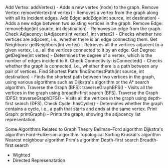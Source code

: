 
Add Vertex: addVertex() - Adds a new vertex (node) to the graph.
Remove Vertex: removeVertex(int vertex) - Removes a vertex from the graph along with all its incident edges.
Add Edge: addEdge(int source, int destination) - Adds a new edge between two existing vertices in the graph.
Remove Edge: removeEdge(int source, int destination) - Removes an edge from the graph.
Check Adjacency: isAdjacent(int vertex1, int vertex2) - Checks whether two vertices are adjacent, i.e., whether there is an edge connecting them.
Get Neighbors: getNeighbors(int vertex) - Retrieves all the vertices adjacent to a given vertex, i.e., all the vertices connected to it by an edge.
Get Degree: getDegree(int vertex) - Determines the degree of a vertex, which is the number of edges incident to it.
Check Connectivity: isConnected() - Checks whether the graph is connected, i.e., whether there is a path between any pair of vertices.
Find Shortest Path: findShortestPath(int source, int destination) - Finds the shortest path between two vertices in the graph, using various algorithms such as Dijkstra's algorithm or the A* search algorithm.
Traverse the Graph (BFS): traverseGraphBFS() - Visits all the vertices in the graph using breadth-first search (BFS).
Traverse the Graph (DFS): traverseGraphDFS() - Visits all the vertices in the graph using depth-first search (DFS).
Check Cycle: hasCycle() - Determines whether the graph contains a cycle, i.e., a path that starts and ends at the same vertex.
Print Graph: printGraph() - Prints the graph, showing the adjacency list representation.


Some Algorithms Related to Graph Theory
Bellman–Ford algorithm
Dijkstra's algorithm
Ford–Fulkerson algorithm
Topological Sorting
Kruskal's algorithm
Nearest neighbour algorithm
Prim's algorithm
Depth-first search
Breadth-first search


- Wighted
- Directed Represenatation